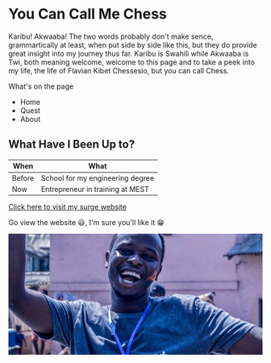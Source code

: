 # You Can Call Me Chess

Karibu! Akwaaba! The two words probably don't make sence, grammartically at least, when put side by side like this, but they do provide great insight into my journey thus far. Karibu is Swahili while Akwaaba is Twi, both meaning welcome, welcome to this page and to take a peek into my life, the life of Flavian Kibet Chessesio, but you can call Chess.

What's on the page

* Home
* Quest
* About

## What Have I Been Up to?

|   When   |   What   |
|----------|----------|
|   Before   |   School for my engineering degree   |
|   Now   |   Entrepreneur in training at MEST   |


[Click here to visit my surge website](https://kibetchessesio.surge.sh)

Go view the website :smiley:, I'm sure you'll like it :grin:

![picture of Chess](/images/md-header.jpg)